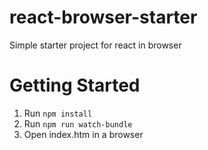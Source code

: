# react-browser-starter
Simple starter project for react in browser

# Getting Started

1. Run `npm install`
2. Run `npm run watch-bundle`
3. Open index.htm in a browser

